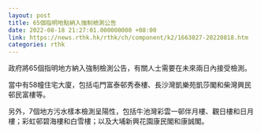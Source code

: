 ```yaml
---
layout: post
title: 65個指明地點納入強制檢測公告
date: 2022-08-18 21:27:01.000000000 +08:00
link: https://news.rthk.hk/rthk/ch/component/k2/1663027-20220818.htm
categories: rthk
---
```


政府將65個指明地方納入強制檢測公告，有關人士需要在未來兩日內接受檢測。

當中有58幢住宅大廈，包括屯門富泰邨秀泰樓、長沙灣凱樂苑凱莎閣和柴灣興民邨民富樓等。

另外，7個地方污水樣本檢測呈陽性，包括牛池灣彩雲一邨伴月樓、觀日樓和日月樓；彩虹邨碧海樓和白雪樓；以及大埔新興花園康民閣和康誠閣。
